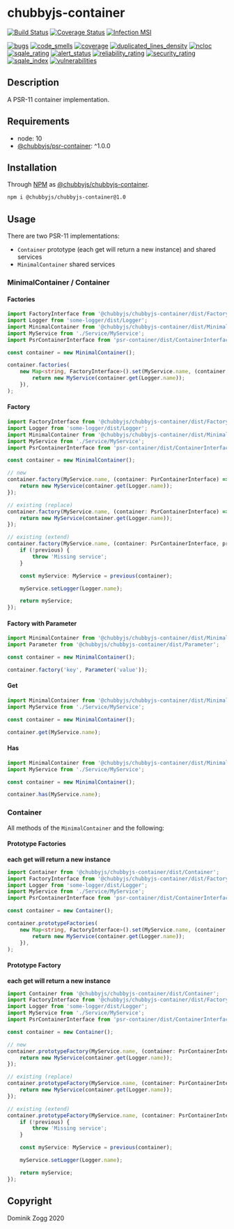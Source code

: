 # chubbyjs-container

[![Build Status](https://api.travis-ci.org/chubbyjs/chubbyjs-container.png?branch=master)](https://travis-ci.org/chubbyjs/chubbyjs-container)
[![Coverage Status](https://coveralls.io/repos/github/chubbyjs/chubbyjs-container/badge.svg?branch=master)](https://coveralls.io/github/chubbyjs/chubbyjs-container?branch=master)
[![Infection MSI](https://badge.stryker-mutator.io/github.com/chubbyjs/chubbyjs-container/master)](https://dashboard.stryker-mutator.io/reports/github.com/chubbyjs/chubbyjs-container/master)

[![bugs](https://sonarcloud.io/api/project_badges/measure?project=chubbyjs_chubbyjs-container&metric=bugs)](https://sonarcloud.io/dashboard?id=chubbyjs_chubbyjs-container)
[![code_smells](https://sonarcloud.io/api/project_badges/measure?project=chubbyjs_chubbyjs-container&metric=code_smells)](https://sonarcloud.io/dashboard?id=chubbyjs_chubbyjs-container)
[![coverage](https://sonarcloud.io/api/project_badges/measure?project=chubbyjs_chubbyjs-container&metric=coverage)](https://sonarcloud.io/dashboard?id=chubbyjs_chubbyjs-container)
[![duplicated_lines_density](https://sonarcloud.io/api/project_badges/measure?project=chubbyjs_chubbyjs-container&metric=duplicated_lines_density)](https://sonarcloud.io/dashboard?id=chubbyjs_chubbyjs-container)
[![ncloc](https://sonarcloud.io/api/project_badges/measure?project=chubbyjs_chubbyjs-container&metric=ncloc)](https://sonarcloud.io/dashboard?id=chubbyjs_chubbyjs-container)
[![sqale_rating](https://sonarcloud.io/api/project_badges/measure?project=chubbyjs_chubbyjs-container&metric=sqale_rating)](https://sonarcloud.io/dashboard?id=chubbyjs_chubbyjs-container)
[![alert_status](https://sonarcloud.io/api/project_badges/measure?project=chubbyjs_chubbyjs-container&metric=alert_status)](https://sonarcloud.io/dashboard?id=chubbyjs_chubbyjs-container)
[![reliability_rating](https://sonarcloud.io/api/project_badges/measure?project=chubbyjs_chubbyjs-container&metric=reliability_rating)](https://sonarcloud.io/dashboard?id=chubbyjs_chubbyjs-container)
[![security_rating](https://sonarcloud.io/api/project_badges/measure?project=chubbyjs_chubbyjs-container&metric=security_rating)](https://sonarcloud.io/dashboard?id=chubbyjs_chubbyjs-container)
[![sqale_index](https://sonarcloud.io/api/project_badges/measure?project=chubbyjs_chubbyjs-container&metric=sqale_index)](https://sonarcloud.io/dashboard?id=chubbyjs_chubbyjs-container)
[![vulnerabilities](https://sonarcloud.io/api/project_badges/measure?project=chubbyjs_chubbyjs-container&metric=vulnerabilities)](https://sonarcloud.io/dashboard?id=chubbyjs_chubbyjs-container)

## Description

A PSR-11 container implementation.

## Requirements

 * node: 10
 * [@chubbyjs/psr-container][2]: ^1.0.0

## Installation

Through [NPM](https://www.npmjs.com) as [@chubbyjs/chubbyjs-container][1].

```sh
npm i @chubbyjs/chubbyjs-container@1.0
```

## Usage

There are two PSR-11 implementations:

 * `Container` prototype (each get will return a new instance) and shared services
 * `MinimalContainer` shared services

### MinimalContainer / Container

#### Factories

```ts
import FactoryInterface from '@chubbyjs/chubbyjs-container/dist/FactoryInterface';
import Logger from 'some-logger/dist/Logger';
import MinimalContainer from '@chubbyjs/chubbyjs-container/dist/MinimalContainer';
import MyService from './Service/MyService';
import PsrContainerInterface from 'psr-container/dist/ContainerInterface';

const container = new MinimalContainer();

container.factories(
    new Map<string, FactoryInterface>().set(MyService.name, (container: PsrContainerInterface) => {
        return new MyService(container.get(Logger.name));
    }),
);
```

#### Factory

```ts
import FactoryInterface from '@chubbyjs/chubbyjs-container/dist/FactoryInterface';
import Logger from 'some-logger/dist/Logger';
import MinimalContainer from '@chubbyjs/chubbyjs-container/dist/MinimalContainer';
import MyService from './Service/MyService';
import PsrContainerInterface from 'psr-container/dist/ContainerInterface';

const container = new MinimalContainer();

// new
container.factory(MyService.name, (container: PsrContainerInterface) => {
    return new MyService(container.get(Logger.name));
});

// existing (replace)
container.factory(MyService.name, (container: PsrContainerInterface) => {
    return new MyService(container.get(Logger.name));
});

// existing (extend)
container.factory(MyService.name, (container: PsrContainerInterface, previous?: FactoryInterface) => {
    if (!previous) {
        throw 'Missing service';
    }

    const myService: MyService = previous(container);

    myService.setLogger(Logger.name);

    return myService;
});
```

#### Factory with Parameter

```ts
import MinimalContainer from '@chubbyjs/chubbyjs-container/dist/MinimalContainer';
import Parameter from '@chubbyjs/chubbyjs-container/dist/Parameter';

const container = new MinimalContainer();

container.factory('key', Parameter('value'));
```

#### Get

```ts
import MinimalContainer from '@chubbyjs/chubbyjs-container/dist/MinimalContainer';
import MyService from './Service/MyService';

const container = new MinimalContainer();

container.get(MyService.name);
```

#### Has

```ts
import MinimalContainer from '@chubbyjs/chubbyjs-container/dist/MinimalContainer';
import MyService from './Service/MyService';

const container = new MinimalContainer();

container.has(MyService.name);
```

### Container

All methods of the `MinimalContainer` and the following:

#### Prototype Factories

**each get will return a new instance**

```ts
import Container from '@chubbyjs/chubbyjs-container/dist/Container';
import FactoryInterface from '@chubbyjs/chubbyjs-container/dist/FactoryInterface';
import Logger from 'some-logger/dist/Logger';
import MyService from './Service/MyService';
import PsrContainerInterface from 'psr-container/dist/ContainerInterface';

const container = new Container();

container.prototypeFactories(
    new Map<string, FactoryInterface>().set(MyService.name, (container: PsrContainerInterface) => {
        return new MyService(container.get(Logger.name));
    }),
);
```

#### Prototype Factory

**each get will return a new instance**

```ts
import Container from '@chubbyjs/chubbyjs-container/dist/Container';
import FactoryInterface from '@chubbyjs/chubbyjs-container/dist/FactoryInterface';
import Logger from 'some-logger/dist/Logger';
import MyService from './Service/MyService';
import PsrContainerInterface from 'psr-container/dist/ContainerInterface';

const container = new Container();

// new
container.prototypeFactory(MyService.name, (container: PsrContainerInterface) => {
    return new MyService(container.get(Logger.name));
});

// existing (replace)
container.prototypeFactory(MyService.name, (container: PsrContainerInterface) => {
    return new MyService(container.get(Logger.name));
});

// existing (extend)
container.prototypeFactory(MyService.name, (container: PsrContainerInterface, previous?: FactoryInterface) => {
    if (!previous) {
        throw 'Missing service';
    }

    const myService: MyService = previous(container);

    myService.setLogger(Logger.name);

    return myService;
});
```

## Copyright

Dominik Zogg 2020

[1]: https://www.npmjs.com/package/@chubbyjs/chubbyjs-container

[2]: https://www.npmjs.com/package/@chubbyjs/psr-container
